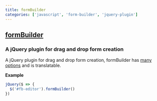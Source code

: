 ```yaml
---
title: formBuilder
categories: ['javascript', 'form-builder', 'jquery-plugin']
---
```

## [formBuilder](https://github.com/kevinchappell/formBuilder)

### A jQuery plugin for drag and drop form creation


A jQuery plugin for drag and drop form creation, formBuilder has [many options](https://formbuilder.online/docs/formBuilder/overview/) and is translatable.

**Example**

```javascript
jQuery($ => {
  $('#fb-editor').formBuilder()
})
```
